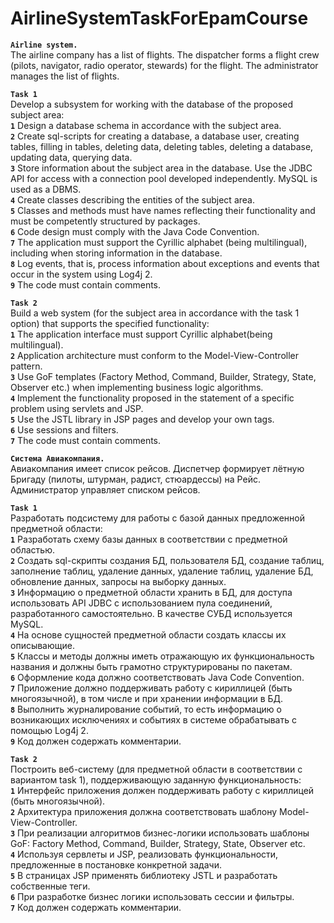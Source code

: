 # AirlineSystemTaskForEpamCourse
**`Airline system.`**  
The airline company has a list of flights. The dispatcher forms a flight crew (pilots, navigator, radio operator, stewards) for the flight. The administrator manages the list of flights.

**`Task 1`**  
Develop a subsystem for working with the database of the proposed subject area:  
**`1`** Design a database schema in accordance with the subject area.  
**`2`** Create sql-scripts for creating a database, a database user, creating tables, filling in tables, deleting data, deleting tables, deleting a database, updating data, querying data.  
**`3`** Store information about the subject area in the database. Use the JDBC API for access with a connection pool developed independently. MySQL is used as a DBMS.  
**`4`** Create classes describing the entities of the subject area.  
**`5`** Classes and methods must have names reflecting their functionality and must be competently structured by packages.  
**`6`** Code design must comply with the Java Code Convention.  
**`7`** The application must support the Cyrillic alphabet (being multilingual), including when storing information in the database.  
**`8`** Log events, that is, process information about exceptions and events that occur in the system using Log4j 2.  
**`9`** The code must contain comments.  

**`Task 2`**  
Build a web system (for the subject area in accordance with the task 1 option) that supports the specified functionality:  
**`1`** The application interface must support Cyrillic alphabet(being multilingual).  
**`2`** Application architecture must conform to the Model-View-Controller pattern.  
**`3`** Use GoF templates (Factory Method, Command, Builder, Strategy, State, Observer etc.) when implementing business logic algorithms.  
**`4`** Implement the functionality proposed in the statement of a specific problem using servlets and JSP.  
**`5`** Use the JSTL library in JSP pages and develop your own tags.  
**`6`** Use sessions and filters.  
**`7`** The code must contain comments.

**`Система Авиакомпания.`**  
Авиакомпания имеет список рейсов. Диспетчер формирует лётную Бригаду (пилоты, штурман, радист, стюардессы) на Рейс.
Администратор управляет списком рейсов.

**`Task 1`**  
Разработать подсистему для работы с базой данных предложенной предметной области:  
**`1`** Разработать схему базы данных в соответствии с предметной областью.  
**`2`** Создать sql-скрипты создания БД, пользователя БД, создание таблиц, заполнение таблиц, удаление данных, удаление таблиц, удаление БД, обновление данных, запросы на выборку данных.  
**`3`** Информацию о предметной области хранить в БД, для доступа использовать API JDBC с использованием пула соединений, разработанного самостоятельно. В качестве СУБД используется MySQL.  
**`4`** На основе сущностей предметной области создать классы их описывающие.  
**`5`** Классы и методы должны иметь отражающую их функциональность названия и должны быть грамотно структурированы по пакетам.  
**`6`** Оформление кода должно соответствовать Java Code Convention.  
**`7`** Приложение должно поддерживать работу с кириллицей (быть многоязычной), в том числе и при хранении информации в БД.  
**`8`** Выполнить журналирование событий, то есть информацию о возникающих исключениях и событиях в системе обрабатывать с помощью Log4j 2.  
**`9`** Код должен содержать комментарии.

**`Task 2`**  
Построить веб-систему (для предметной области в соответствии с вариантом task 1), поддерживающую заданную функциональность:  
**`1`** Интерфейс приложения должен поддерживать работу с кириллицей (быть многоязычной).  
**`2`** Архитектура приложения должна соответствовать шаблону Model-View-Controller.  
**`3`** При реализации алгоритмов бизнес-логики использовать шаблоны GoF: Factory Method, Command, Builder, Strategy, State, Observer etc.  
**`4`** Используя сервлеты и JSP, реализовать функциональности, предложенные в постановке конкретной задачи.  
**`5`** В страницах JSP применять библиотеку JSTL и разработать собственные теги.  
**`6`** При разработке бизнес логики использовать сессии и фильтры.  
**`7`** Код должен содержать комментарии.

